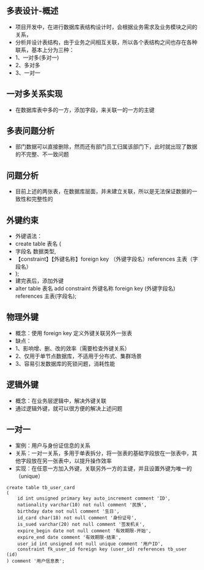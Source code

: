 ## 多表设计-概述
* 项目开发中，在进行数据库表结构设计时，会根据业务需求及业务模块之间的关系，
* 分析并设计表结构，由于业务之间相互关联，所以各个表结构之间也存在各种联系，基本上分为三种：
* 1、一对多(多对一)
* 2、多对多
* 3、一对一

## 一对多关系实现
* 在数据库表中多的一方，添加字段，来关联一的一方的主键

## 多表问题分析
* 部门数据可以直接删除，然而还有部门员工归属该部门下，此时就出现了数据的不完整、不一致问题

## 问题分析
* 目前上述的两张表，在数据库层面，并未建立关联，所以是无法保证数据的一致性和完整性的

## 外键约束
* 外键语法：
* create table 表名 (
* 字段名 数据类型,
* 【constraint】【外键名称】foreign key （外键字段名）references 主表（字段名）
* );
* 建完表后，添加外键
* alter table 表名 add constraint 外键名称 foreign key (外键字段名) references 主表(字段名);

## 物理外键
* 概念：使用 foreign key 定义外键关联另外一张表
* 缺点：
* 1、影响增、删、改的效率（需要检查外键关系）
* 2、仅用于单节点数据库，不适用于分布式、集群场景
* 3、容易引发数据库的死锁问题，消耗性能

## 逻辑外键
* 概念：在业务层逻辑中，解决外键关联
* 通过逻辑外键，就可以很方便的解决上述问题

## 一对一
* 案例：用户与身份证信息的关系
* 关系：一对一关系，多用于单表拆分，将一张表的基础字段放在一张表中，其他字段放在另一张表中，以提升操作效率
* 实现：在任意一方加入外键，关联另外一方的主键，并且设置外键为唯一的（unique）
```mysql
create table tb_user_card
(
    id int unsigned primary key auto_increment comment 'ID',
    nationality varchar(10) not null comment '民族',
    birthday date not null comment '生日',
    id_card char(18) not null comment '身份证号',
    is_sued varchar(20) not null comment '签发机关',
    expire_begin date not null comment '有效期限-开始',
    expire_end date comment '有效期限-结束',
    user_id int unsigned not null unique comment '用户ID',
    constraint fk_user_id foreign key (user_id) references tb_user (id)
) comment '用户信息表';
```
